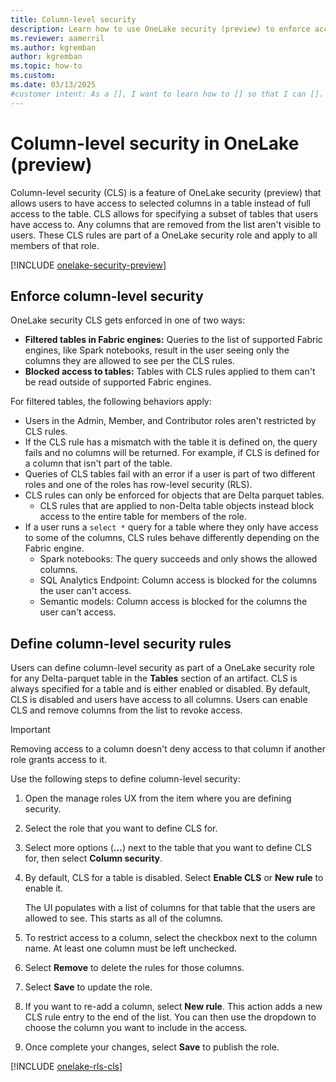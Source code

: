 ```yaml
---
title: Column-level security
description: Learn how to use OneLake security (preview) to enforce access permissions at the column level in OneLake.
ms.reviewer: aamerril
ms.author: kgremban
author: kgremban
ms.topic: how-to
ms.custom:
ms.date: 03/13/2025
#customer intent: As a [], I want to learn how to [] so that I can [].
---
```


# Column-level security in OneLake (preview)

Column-level security (CLS) is a feature of OneLake security (preview) that allows users to have access to selected columns in a table instead of full access to the table. CLS allows for specifying a subset of tables that users have access to. Any columns that are removed from the list aren't visible to users. These CLS rules are part of a OneLake security role and apply to all members of that role.

[!INCLUDE [onelake-security-preview](../../includes/onelake-security-preview.md)]

## Enforce column-level security

OneLake security CLS gets enforced in one of two ways:

* **Filtered tables in Fabric engines:** Queries to the list of supported Fabric engines, like Spark notebooks, result in the user seeing only the columns they are allowed to see per the CLS rules.
* **Blocked access to tables:** Tables with CLS rules applied to them can't be read outside of supported Fabric engines.

For filtered tables, the following behaviors apply:

* Users in the Admin, Member, and Contributor roles aren't restricted by CLS rules. 
* If the CLS rule has a mismatch with the table it is defined on, the query fails and no columns will be returned. For example, if CLS is defined for a column that isn't part of the table.
* Queries of CLS tables fail with an error if a user is part of two different roles and one of the roles has row-level security (RLS). 
* CLS rules can only be enforced for objects that are Delta parquet tables. 
  * CLS rules that are applied to non-Delta table objects instead block access to the entire table for members of the role. 
* If a user runs a `select *` query for a table where they only have access to some of the columns, CLS rules behave differently depending on the Fabric engine.
  * Spark notebooks: The query succeeds and only shows the allowed columns.
  * SQL Analytics Endpoint: Column access is blocked for the columns the user can't access.
  * Semantic models: Column access is blocked for the columns the user can't access. 

## Define column-level security rules

Users can define column-level security as part of a OneLake security role for any Delta-parquet table in the **Tables** section of an artifact. CLS is always specified for a table and is either enabled or disabled. By default, CLS is disabled and users have access to all columns. Users can enable CLS and remove columns from the list to revoke access.

>[!IMPORTANT]
>Removing access to a column doesn't deny access to that column if another role grants access to it.

Use the following steps to define column-level security:

1. Open the manage roles UX from the item where you are defining security. 

1. Select the role that you want to define CLS for. 

1. Select more options (**...**) next to the table that you want to define CLS for, then select **Column security**. 

1. By default, CLS for a table is disabled. Select **Enable CLS** or **New rule** to enable it. 

   The UI populates with a list of columns for that table that the users are allowed to see. This starts as all of the columns. 

1. To restrict access to a column, select the checkbox next to the column name. At least one column must be left unchecked. 

1. Select **Remove** to delete the rules for those columns. 

1. Select **Save** to update the role. 

1. If you want to re-add a column, select **New rule**. This action adds a new CLS rule entry to the end of the list. You can then use the dropdown to choose the column you want to include in the access. 

1. Once complete your changes, select **Save** to publish the role. 

[!INCLUDE [onelake-rls-cls](../../includes/onelake-rls-cls.md)]
